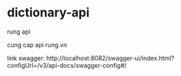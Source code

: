 # dictionary-api
rung api

cung cap api rung.vn

link swagger: http://localhost:8082/swagger-ui/index.html?configUrl=/v3/api-docs/swagger-config#/